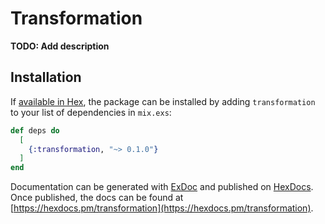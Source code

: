 # Transformation

**TODO: Add description**

## Installation

If [available in Hex](https://hex.pm/docs/publish), the package can be installed
by adding `transformation` to your list of dependencies in `mix.exs`:

```elixir
def deps do
  [
    {:transformation, "~> 0.1.0"}
  ]
end
```

Documentation can be generated with [ExDoc](https://github.com/elixir-lang/ex_doc)
and published on [HexDocs](https://hexdocs.pm). Once published, the docs can
be found at [https://hexdocs.pm/transformation](https://hexdocs.pm/transformation).

